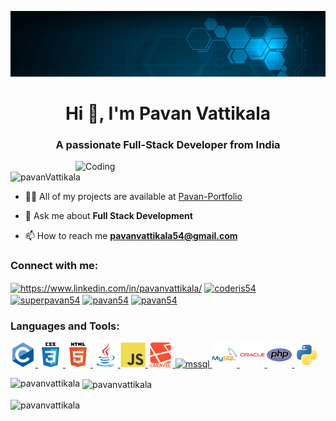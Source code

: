 [![MasterHead](Banner.gif)](https://pavanvattikala.com)
<h1 align="center">Hi 👋, I'm Pavan Vattikala</h1>
<h3 align="center">A passionate Full-Stack Developer from India</h3>
<img align="right" alt="Coding" width="400" src="https://media4.giphy.com/media/qgQUggAC3Pfv687qPC/giphy.gif">
<p align="left"> <img src="https://komarev.com/ghpvc/?username=pavanvattikala&label=Profile%20views&color=0e75b6&style=flat" alt="pavanVattikala" /> </p>

- 👨‍💻 All of my projects are available at [Pavan-Portfolio](https://pavanvattikala.github.io/pavan/)

- 💬 Ask me about **Full Stack Development**

- 📫 How to reach me **pavanvattikala54@gmail.com**

<h3 align="left">Connect with me:</h3>
<p align="left">
<a href="https://www.linkedin.com/in/pavanvattikala/" target="blank"><img align="center" src="https://raw.githubusercontent.com/rahuldkjain/github-profile-readme-generator/master/src/images/icons/Social/linked-in-alt.svg" alt="https://www.linkedin.com/in/pavanvattikala/" height="30" width="40" /></a>
<a href="https://www.codechef.com/users/coderis54" target="blank"><img align="center" src="https://cdn.jsdelivr.net/npm/simple-icons@3.1.0/icons/codechef.svg" alt="coderis54" height="30" width="40" /></a>
<a href="https://www.hackerrank.com/superpavan54" target="blank"><img align="center" src="https://raw.githubusercontent.com/rahuldkjain/github-profile-readme-generator/master/src/images/icons/Social/hackerrank.svg" alt="superpavan54" height="30" width="40" /></a>
<a href="https://codeforces.com/profile/pavan54" target="blank"><img align="center" src="https://raw.githubusercontent.com/rahuldkjain/github-profile-readme-generator/master/src/images/icons/Social/codeforces.svg" alt="pavan54" height="30" width="40" /></a>
<a href="https://www.leetcode.com/pavan_vattikala" target="blank"><img align="center" src="https://raw.githubusercontent.com/rahuldkjain/github-profile-readme-generator/master/src/images/icons/Social/leet-code.svg" alt="pavan54" height="30" width="40" /></a>
</p>

<h3 align="left">Languages and Tools:</h3>
<p align="left"> <a href="https://www.cprogramming.com/" target="_blank" rel="noreferrer"> <img src="https://raw.githubusercontent.com/devicons/devicon/master/icons/c/c-original.svg" alt="c" width="40" height="40"/> </a> <a href="https://www.w3schools.com/css/" target="_blank" rel="noreferrer"> <img src="https://raw.githubusercontent.com/devicons/devicon/master/icons/css3/css3-original-wordmark.svg" alt="css3" width="40" height="40"/> </a> <a href="https://www.w3.org/html/" target="_blank" rel="noreferrer"> <img src="https://raw.githubusercontent.com/devicons/devicon/master/icons/html5/html5-original-wordmark.svg" alt="html5" width="40" height="40"/> </a> <a href="https://www.java.com" target="_blank" rel="noreferrer"> <img src="https://raw.githubusercontent.com/devicons/devicon/master/icons/java/java-original.svg" alt="java" width="40" height="40"/> </a> <a href="https://developer.mozilla.org/en-US/docs/Web/JavaScript" target="_blank" rel="noreferrer"> <img src="https://raw.githubusercontent.com/devicons/devicon/master/icons/javascript/javascript-original.svg" alt="javascript" width="40" height="40"/> </a> <a href="https://laravel.com/" target="_blank" rel="noreferrer"> <img src="https://raw.githubusercontent.com/devicons/devicon/master/icons/laravel/laravel-plain-wordmark.svg" alt="laravel" width="40" height="40"/> </a> <a href="https://www.microsoft.com/en-us/sql-server" target="_blank" rel="noreferrer"> <img src="https://www.svgrepo.com/show/303229/microsoft-sql-server-logo.svg" alt="mssql" width="40" height="40"/> </a> <a href="https://www.mysql.com/" target="_blank" rel="noreferrer"> <img src="https://raw.githubusercontent.com/devicons/devicon/master/icons/mysql/mysql-original-wordmark.svg" alt="mysql" width="40" height="40"/> </a> <a href="https://www.oracle.com/" target="_blank" rel="noreferrer"> <img src="https://raw.githubusercontent.com/devicons/devicon/master/icons/oracle/oracle-original.svg" alt="oracle" width="40" height="40"/> </a> <a href="https://www.php.net" target="_blank" rel="noreferrer"> <img src="https://raw.githubusercontent.com/devicons/devicon/master/icons/php/php-original.svg" alt="php" width="40" height="40"/> </a> <a href="https://www.python.org" target="_blank" rel="noreferrer"> <img src="https://raw.githubusercontent.com/devicons/devicon/master/icons/python/python-original.svg" alt="python" width="40" height="40"/> </a> </p>

<p><img align="left" src="https://github-readme-stats.vercel.app/api/top-langs?username=pavanvattikala&show_icons=true&locale=en&layout=compact" alt="pavanvattikala" /></p>

<p>&nbsp;<img align="center" src="https://github-readme-stats.vercel.app/api?username=pavanvattikala&show_icons=true&locale=en" alt="pavanvattikala" /></p>

<p><img align="center" src="https://github-readme-streak-stats.herokuapp.com/?user=pavanvattikala&" alt="pavanvattikala" /></p>
